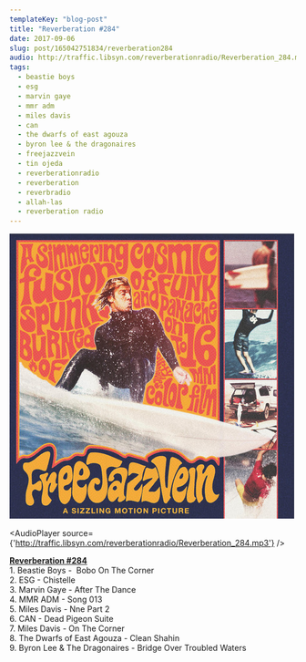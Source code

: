 ```yaml
---
templateKey: "blog-post"
title: "Reverberation #284"
date: 2017-09-06
slug: post/165042751834/reverberation284
audio: http://traffic.libsyn.com/reverberationradio/Reverberation_284.mp3
tags:
  - beastie boys
  - esg
  - marvin gaye
  - mmr adm
  - miles davis
  - can
  - the dwarfs of east agouza
  - byron lee & the dragonaires
  - freejazzvein
  - tin ojeda
  - reverberationradio
  - reverberation
  - reverbradio
  - allah-las
  - reverberation radio
---
```


![Reverberation #284](../images/b388b8cb1f956ffe5d545a09141cafb8aadba9039da554479ee68ed95816c41a.jpg)

<AudioPlayer source={'http://traffic.libsyn.com/reverberationradio/Reverberation_284.mp3'} />

<p><b><a href="http://traffic.libsyn.com/reverberationradio/Reverberation_284.mp3">Reverberation #284</a><br /></b>1. Beastie Boys - &nbsp;Bobo On The Corner<br />2. ESG - Chistelle<br />3. Marvin Gaye - After The Dance<br />4. MMR ADM - Song 013<br />5. Miles Davis - Nne Part 2<br />6. CAN - Dead Pigeon Suite<br />7. Miles Davis - On The Corner<br />8. The Dwarfs of East Agouza - Clean Shahin<br />9. Byron Lee &amp; The Dragonaires - Bridge Over Troubled Waters</p>

